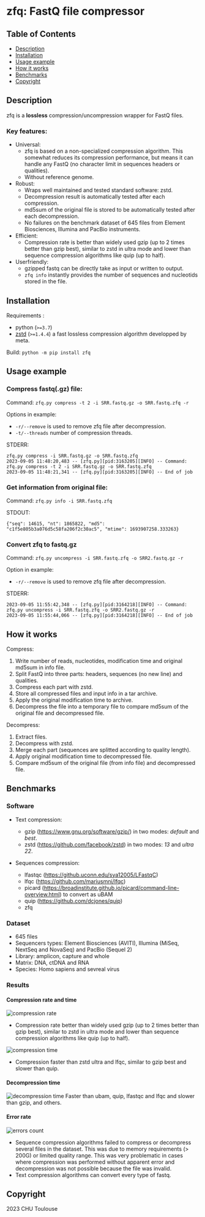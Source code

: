 # zfq: FastQ file compressor

## Table of Contents
* [Description](#description)
* [Installation](#installation)
* [Usage example](#usage_example)
* [How it works](#how_it_works)
* [Benchmarks](#benchmarks)
* [Copyright](#copyright)


## Description
zfq is a **lossless** compression/uncompression wrapper for FastQ files.

### Key features:
* Universal:
  * zfq is based on a non-specialized compression algorithm. This somewhat
  reduces its compression performance, but means it can handle any FastQ (no
  character limit in sequences headers or qualities).
  * Without reference genome.
* Robust:
  * Wraps well maintained and tested standard software: zstd.
  * Decompression result is automatically tested after each compression.
  * md5sum of the original file is stored to be automatically tested after each
  decompression.
  * No failures on the benchmark dataset of 645 files from Element Biosciences,
  Illumina and PacBio instruments.
* Efficient:
  * Compression rate is better than widely used gzip (up to 2 times better than
  gzip best), similar to zstd in ultra mode and lower than sequence compression
  algorithms like quip (up to half).
* Userfriendly:
  * gzipped fastq can be directly take as input or written to output.
  * `zfq info` instantly provides the number of sequences and nucleotids stored
  in the file.


## Installation

Requirements :
* python (`>=3.7`)
* [zstd](https://github.com/facebook/zstd) (`>=1.4.4`) a fast lossless
compression algorithm developped by meta.

Build: ```python -m pip install zfq```


## Usage example

### Compress fastq(.gz) file:
Command:
`zfq.py compress -t 2 -i SRR.fastq.gz -o SRR.fastq.zfq -r`

Options in example:
  * `-r/--remove` is used to remove zfq file after decompression. 
  * `-t/--threads` number of compression threads. 

STDERR:
```
zfq.py compress -i SRR.fastq.gz -o SRR.fastq.zfq
2023-09-05 11:48:20,483 -- [zfq.py][pid:3163205][INFO] -- Command: zfq.py compress -t 2 -i SRR.fastq.gz -o SRR.fastq.zfq
2023-09-05 11:48:21,341 -- [zfq.py][pid:3163205][INFO] -- End of job
```

### Get information from original file:
Command:
`zfq.py info -i SRR.fastq.zfq`

STDOUT:
```
{"seq": 14615, "nt": 1865822, "md5": "c1f5e805b3a076d5c58fa206f2c30ac5", "mtime": 1693907258.333263}
```

### Convert zfq to fastq.gz
Command:
`zfq.py uncompress -i SRR.fastq.zfq -o SRR2.fastq.gz -r`

Option in example:
  * `-r/--remove` is used to remove zfq file after decompression. 

STDERR:
```
2023-09-05 11:55:42,348 -- [zfq.py][pid:3164218][INFO] -- Command: zfq.py uncompress -i SRR.fastq.zfq -o SRR2.fastq.gz -r
2023-09-05 11:55:44,066 -- [zfq.py][pid:3164218][INFO] -- End of job
```


## How it works

Compress:

  1. Write number of reads, nucleotides, modification time and original md5sum
  in info file.
  2. Split FastQ into three parts: headers, sequences (no new line) and qualities.
  3. Compress each part with zstd.
  4. Store all compressed files and input info in a tar archive.
  5. Apply the original modification time to archive.
  6. Decompress the file into a temporary file to compare md5sum of the original
  file and decompressed file.

Decompress:
  1. Extract files.
  2. Decompress with zstd.
  3. Merge each part (sequences are splitted according to quality length).
  4. Apply original modification time to decompressed file.
  5. Compare md5sum of the original file (from info file) and decompressed file.


## Benchmarks

### Software

* Text compression:
  * gzip (https://www.gnu.org/software/gzip/) in two modes: *default* and *best*.
  * zstd (https://github.com/facebook/zstd) in two modes: *13* and *ultra 22*.


* Sequences compression:
  * lfastqc (https://github.uconn.edu/sya12005/LFastqC)
  * lfqc (https://github.com/mariusmni/lfqc)
  * picard (https://broadinstitute.github.io/picard/command-line-overview.html)
  to convert as uBAM
  * quip (https://github.com/dcjones/quip)
  * zfq

### Dataset

 * 645 files
 * Sequencers types: Element Biosciences (AVITI), Illumina (MiSeq, NextSeq
 and NovaSeq) and PacBio (Sequel 2)
 * Library: amplicon, capture and whole
 * Matrix: DNA, ctDNA and RNA
 * Species: Homo sapiens and sevreal virus

### Results
#### Compression rate and time
![compression rate](bench/res/1.0.0/size_rate.png)
* Compression rate better than widely used gzip (up to 2 times better than gzip
best), similar to zstd in ultra mode and lower than sequence compression
algorithms like quip (up to half).

![compression time](bench/res/1.0.0/compress_time.png)
* Compression faster than zstd ultra and lfqc, similar to gzip best and slower
than quip.

#### Decompression time
![decompression time](bench/res/1.0.0/decompress_time.png)
Faster than ubam, quip, lfastqc and lfqc and slower than gzip, and others.

#### Error rate
![errors count](bench/res/1.0.0/errors_count.png)
* Sequence compression algorithms failed to compress or decompress several files
in the dataset. This was due to memory requirements (> 200G) or limited quality
range. This was very problematic in cases where compression was performed without
apparent error and decompression was not possible because the file was invalid.
* Text compression algorithms can convert every type of fastq.


## Copyright
2023 CHU Toulouse
